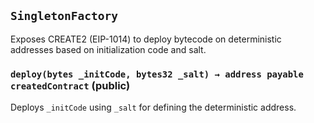 ## `SingletonFactory`

Exposes CREATE2 (EIP-1014) to deploy bytecode on deterministic addresses based on initialization code and salt.





### `deploy(bytes _initCode, bytes32 _salt) → address payable createdContract` (public)

Deploys `_initCode` using `_salt` for defining the deterministic address.





